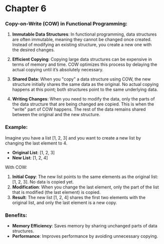 # Chapter 6

### Copy-on-Write (COW) in Functional Programming:

1. **Immutable Data Structures**: In functional programming, data structures are often immutable, meaning they cannot be changed once created. Instead of modifying an existing structure, you create a new one with the desired changes.

2. **Efficient Copying**: Copying large data structures can be expensive in terms of memory and time. COW optimizes this process by delaying the actual copying until it’s absolutely necessary.

3. **Shared Data**: When you "copy" a data structure using COW, the new structure initially shares the same data as the original. No actual copying happens at this point; both structures point to the same underlying data.

4. **Writing Changes**: When you need to modify the data, only the parts of the data structure that are being changed are copied. This is when the "write" part of COW happens. The rest of the data remains shared between the original and the new structure.

### Example:

Imagine you have a list [1, 2, 3] and you want to create a new list by changing the last element to 4.

- **Original List**: [1, 2, 3]
- **New List**: [1, 2, 4]

With COW:
1. **Initial Copy**: The new list points to the same elements as the original list: [1, 2, 3]. No data is copied yet.
2. **Modification**: When you change the last element, only the part of the list that is modified (the last element) is copied.
3. **Result**: The new list [1, 2, 4] shares the first two elements with the original list, and only the last element is a new copy.

### Benefits:

- **Memory Efficiency**: Saves memory by sharing unchanged parts of data structures.
- **Performance**: Improves performance by avoiding unnecessary copying.

